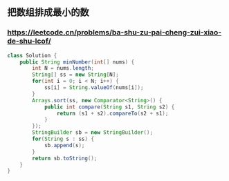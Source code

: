 ## 把数组排成最小的数
### https://leetcode.cn/problems/ba-shu-zu-pai-cheng-zui-xiao-de-shu-lcof/
```java
class Solution {
    public String minNumber(int[] nums) {
        int N = nums.length;
        String[] ss = new String[N];
        for(int i = 0; i < N; i++) {
            ss[i] = String.valueOf(nums[i]);
        }
        Arrays.sort(ss, new Comparator<String>() {
            public int compare(String s1, String s2) {
                return (s1 + s2).compareTo(s2 + s1);
            }
        });
        StringBuilder sb = new StringBuilder();
        for(String s : ss) {
            sb.append(s);
        }
        return sb.toString();
    }
}
```
